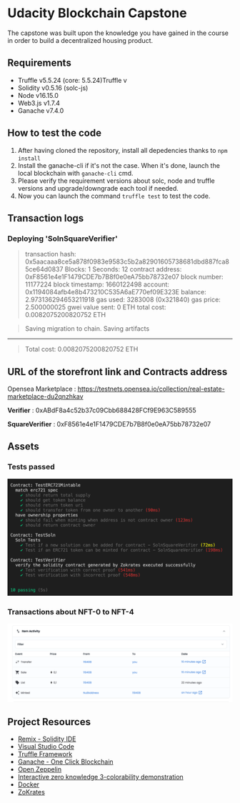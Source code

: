 # Udacity Blockchain Capstone

The capstone was built upon the knowledge you have gained in the course in order to build a decentralized housing product.

## Requirements

- Truffle v5.5.24 (core: 5.5.24)Truffle v
- Solidity v0.5.16 (solc-js)
- Node v16.15.0
- Web3.js v1.7.4
- Ganache v7.4.0

## How to test the code

1. After having cloned the repository, install all depedencies thanks to `npm install`
2. Install the ganache-cli if it's not the case. When it's done, launch the local blockchain with `ganache-cli` cmd.
3. Please verify the requirement versions about solc, node and truffle versions and upgrade/downgrade each tool if needed.
4. Now you can launch the command `truffle test` to test the code.

## Transaction logs

### Deploying 'SolnSquareVerifier'

> transaction hash: 0x5aacaaa8ce5a878f0983e9583c5b2a82901605738681dbd887fca85ce64d0837
> Blocks: 1 Seconds: 12
> contract address: 0xF8561e4e1F1479CDE7b7B8f0e0eA75bb78732e07
> block number: 11177224
> block timestamp: 1660122498
> account: 0x1194084afb4e8b473210C535A6aE770ef09E323E
> balance: 2.973136294653211918
> gas used: 3283008 (0x321840)
> gas price: 2.500000025 gwei
> value sent: 0 ETH
> total cost: 0.0082075200820752 ETH

> Saving migration to chain.
> Saving artifacts

---

> Total cost: 0.0082075200820752 ETH

## URL of the storefront link and Contracts address

Opensea Marketplace : https://testnets.opensea.io/collection/real-estate-marketplace-du2qnzhkav

**Verifier** : 0xABdF8a4c52b37c09Cbb688428FCf9E963C589555

**SquareVerifier** : 0xF8561e4e1F1479CDE7b7B8f0e0eA75bb78732e07

## Assets

### Tests passed

![1660127075237.png](image/README/1660127075237.png)

### Transactions about NFT-0 to NFT-4

![1660127117362.png](image/README/1660127117362.png)

## Project Resources

- [Remix - Solidity IDE](https://remix.ethereum.org/)
- [Visual Studio Code](https://code.visualstudio.com/)
- [Truffle Framework](https://truffleframework.com/)
- [Ganache - One Click Blockchain](https://truffleframework.com/ganache)
- [Open Zeppelin ](https://openzeppelin.org/)
- [Interactive zero knowledge 3-colorability demonstration](http://web.mit.edu/~ezyang/Public/graph/svg.html)
- [Docker](https://docs.docker.com/install/)
- [ZoKrates](https://github.com/Zokrates/ZoKrates)
